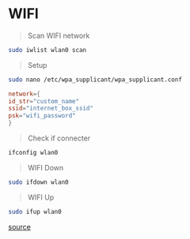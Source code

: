 # WIFI

> Scan WIFI network

```bash
sudo iwlist wlan0 scan
```

> Setup

```bash
sudo nano /etc/wpa_supplicant/wpa_supplicant.conf
```

```conf
network={
id_str="custom_name"
ssid="internet_box_ssid"
psk="wifi_password"
}
```

> Check if connecter

```bash
ifconfig wlan0
```

> WIFI Down

```bash
sudo ifdown wlan0
```

> WIFI Up

```bash
sudo ifup wlan0
```

[source](https://www.raspberrypi.org/documentation/configuration/wireless/wireless-cli.md)
